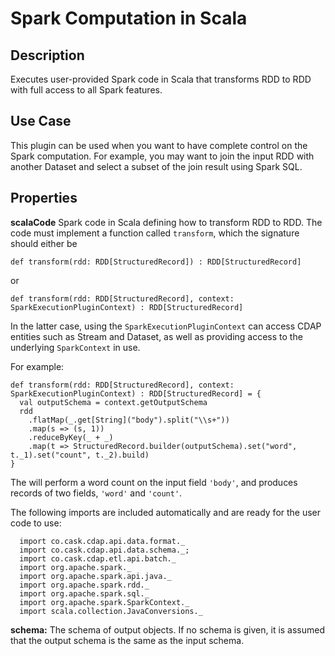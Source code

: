 # Spark Computation in Scala

Description
-----------
Executes user-provided Spark code in Scala that transforms RDD to RDD with full
access to all Spark features.

Use Case
--------
This plugin can be used when you want to have complete control on the Spark computation.
For example, you may want to join the input RDD with another Dataset and select a subset
of the join result using Spark SQL.

Properties
----------
**scalaCode** Spark code in Scala defining how to transform RDD to RDD. 
The code must implement a function called ``transform``, which the signature should either be

    def transform(rdd: RDD[StructuredRecord]) : RDD[StructuredRecord]

or

    def transform(rdd: RDD[StructuredRecord], context: SparkExecutionPluginContext) : RDD[StructuredRecord]
    
In the latter case, using the ``SparkExecutionPluginContext`` can access CDAP
entities such as Stream and Dataset, as well as providing access to the underlying ``SparkContext`` in use.

For example:

    def transform(rdd: RDD[StructuredRecord], context: SparkExecutionPluginContext) : RDD[StructuredRecord] = {
      val outputSchema = context.getOutputSchema
      rdd
        .flatMap(_.get[String]("body").split("\\s+"))
        .map(s => (s, 1))
        .reduceByKey(_ + _)
        .map(t => StructuredRecord.builder(outputSchema).set("word", t._1).set("count", t._2).build)
    }
        
The will perform a word count on the input field ``'body'``, 
and produces records of two fields, ``'word'`` and ``'count'``.

The following imports are included automatically and are ready for the user code to use:

      import co.cask.cdap.api.data.format._
      import co.cask.cdap.api.data.schema._;
      import co.cask.cdap.etl.api.batch._
      import org.apache.spark._
      import org.apache.spark.api.java._
      import org.apache.spark.rdd._
      import org.apache.spark.sql._
      import org.apache.spark.SparkContext._
      import scala.collection.JavaConversions._


**schema:** The schema of output objects. If no schema is given, it is assumed that the output
schema is the same as the input schema.